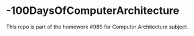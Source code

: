 # -100DaysOfComputerArchitecture

This repo is part of the homework #989 for Computer Architecture subject.
